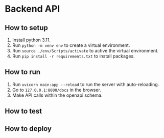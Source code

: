 # Backend API

## How to setup

1. Install python 3.11.
2. Run `python -m venv env` to create a virtual environment.
3. Run `source ./env/Scripts/activate` to active the virtual environment.
4. Run `pip install -r requirements.txt` to install packages.

## How to run

1. Run `uvicorn main:app --reload` to run the server with auto-reloading.
2. Go to `127.0.0.1:8000/docs` in the browser.
3. Make API calls within the openapi schema.

## How to test

## How to deploy
